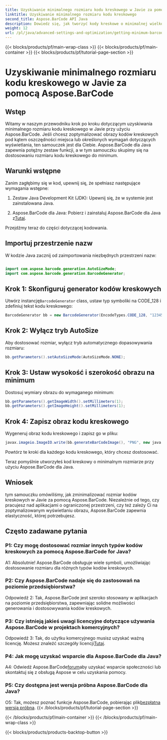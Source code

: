 ```yaml
---
title: Uzyskiwanie minimalnego rozmiaru kodu kreskowego w Javie za pomocą Aspose.BarCode
linktitle: Uzyskiwanie minimalnego rozmiaru kodu kreskowego
second_title: Aspose.BarCode API Java
description: Dowiedz się, jak tworzyć kody kreskowe o minimalnej wielkości w Javie przy użyciu Aspose.BarCode. Postępuj zgodnie z naszym przewodnikiem krok po kroku, aby uzyskać wydajne i zoptymalizowane pod względem przestrzennym generowanie kodów kreskowych.
weight: 12
url: /pl/java/advanced-settings-and-optimization/getting-minimum-barcode-size/
---
```


{{< blocks/products/pf/main-wrap-class >}}
{{< blocks/products/pf/main-container >}}
{{< blocks/products/pf/tutorial-page-section >}}

# Uzyskiwanie minimalnego rozmiaru kodu kreskowego w Javie za pomocą Aspose.BarCode

## Wstęp

Witamy w naszym przewodniku krok po kroku dotyczącym uzyskiwania minimalnego rozmiaru kodu kreskowego w Javie przy użyciu Aspose.BarCode. Jeśli chcesz zoptymalizować obrazy kodów kreskowych pod kątem oszczędności miejsca lub określonych wymagań dotyczących wyświetlania, ten samouczek jest dla Ciebie. Aspose.BarCode dla Java zapewnia potężny zestaw funkcji, a w tym samouczku skupimy się na dostosowaniu rozmiaru kodu kreskowego do minimum.

## Warunki wstępne

Zanim zagłębimy się w kod, upewnij się, że spełniasz następujące wymagania wstępne:

1. Zestaw Java Development Kit (JDK): Upewnij się, że w systemie jest zainstalowana Java.

2.  Aspose.BarCode dla Java: Pobierz i zainstaluj Aspose.BarCode dla Java z[Tutaj](https://releases.aspose.com/barcode/java/).

Przejdźmy teraz do części dotyczącej kodowania.

## Importuj przestrzenie nazw

W kodzie Java zacznij od zaimportowania niezbędnych przestrzeni nazw:

```java

import com.aspose.barcode.generation.AutoSizeMode;
import com.aspose.barcode.generation.BarcodeGenerator;
```

## Krok 1: Skonfiguruj generator kodów kreskowych

 Utwórz instancję`BarcodeGenerator` class, ustaw typ symboliki na CODE_128 i zdefiniuj tekst kodu kreskowego:

```java
BarcodeGenerator bb = new BarcodeGenerator(EncodeTypes.CODE_128, "1234567");
```

## Krok 2: Wyłącz tryb AutoSize

Aby dostosować rozmiar, wyłącz tryb automatycznego dopasowywania rozmiaru:

```java
bb.getParameters().setAutoSizeMode(AutoSizeMode.NONE);
```

## Krok 3: Ustaw wysokość i szerokość obrazu na minimum

Dostosuj wymiary obrazu do wymaganego minimum:

```java
bb.getParameters().getImageWidth().setMillimeters(1);
bb.getParameters().getImageHeight().setMillimeters(1);
```

## Krok 4: Zapisz obraz kodu kreskowego

Wygeneruj obraz kodu kreskowego i zapisz go w pliku:

```java
javax.imageio.ImageIO.write(bb.generateBarCodeImage(), "PNG", new java.io.File(dataDir + "minimumresult.png"));
```

Powtórz te kroki dla każdego kodu kreskowego, który chcesz dostosować.

Teraz pomyślnie utworzyłeś kod kreskowy o minimalnym rozmiarze przy użyciu Aspose.BarCode dla Java.

## Wniosek

tym samouczku omówiliśmy, jak zminimalizować rozmiar kodów kreskowych w Javie za pomocą Aspose.BarCode. Niezależnie od tego, czy pracujesz nad aplikacjami o ograniczonej przestrzeni, czy też zależy Ci na zoptymalizowanym wyświetlaniu obrazu, Aspose.BarCode zapewnia elastyczność, której potrzebujesz.

## Często zadawane pytania

### P1: Czy mogę dostosować rozmiar innych typów kodów kreskowych za pomocą Aspose.BarCode for Java?

A1: Absolutnie! Aspose.BarCode obsługuje wiele symboli, umożliwiając dostosowanie rozmiaru dla różnych typów kodów kreskowych.

### P2: Czy Aspose.BarCode nadaje się do zastosowań na poziomie przedsiębiorstwa?

Odpowiedź 2: Tak, Aspose.BarCode jest szeroko stosowany w aplikacjach na poziomie przedsiębiorstwa, zapewniając solidne możliwości generowania i dostosowywania kodów kreskowych.

### P3: Czy istnieją jakieś uwagi licencyjne dotyczące używania Aspose.BarCode w projektach komercyjnych?

 Odpowiedź 3: Tak, do użytku komercyjnego musisz uzyskać ważną licencję. Możesz znaleźć szczegóły licencji[Tutaj](https://purchase.aspose.com/buy).

### P4: Jak mogę uzyskać wsparcie dla Aspose.BarCode dla Java?

 A4: Odwiedź Aspose.BarCode[forum](https://forum.aspose.com/c/barcode/13)aby uzyskać wsparcie społeczności lub skontaktuj się z obsługą Aspose w celu uzyskania pomocy.

### P5: Czy dostępna jest wersja próbna Aspose.BarCode dla Java?

 O5: Tak, możesz poznać funkcje Aspose.BarCode, pobierając plik[bezpłatna wersja próbna](https://releases.aspose.com/).
{{< /blocks/products/pf/tutorial-page-section >}}

{{< /blocks/products/pf/main-container >}}
{{< /blocks/products/pf/main-wrap-class >}}

{{< blocks/products/products-backtop-button >}}
